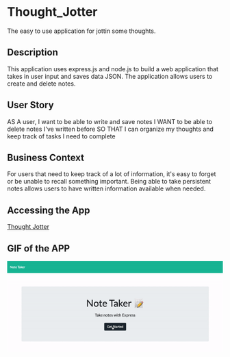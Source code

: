 # Thought_Jotter
The easy to use application for jottin some thoughts.  

## Description 
This application uses express.js and node.js to build a web application that takes in user input and saves data JSON.  The application allows users to create and delete notes. 

## User Story
AS A user, I want to be able to write and save notes
I WANT to be able to delete notes I've written before
SO THAT I can organize my thoughts and keep track of tasks I need to complete

## Business Context
For users that need to keep track of a lot of information, it's easy to forget or be unable to recall something important. Being able to take persistent notes allows users to have written information available when needed.

##  Accessing the App
[Thought Jotter](https://thought-jotter.herokuapp.com)

## GIF of the APP
![recording of app](/Develop/public/assets/recording.gif)

